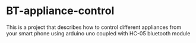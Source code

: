 # BT-appliance-control
This is a project that describes how to control different appliances from your smart phone using arduino uno coupled with HC-05 bluetooth module
